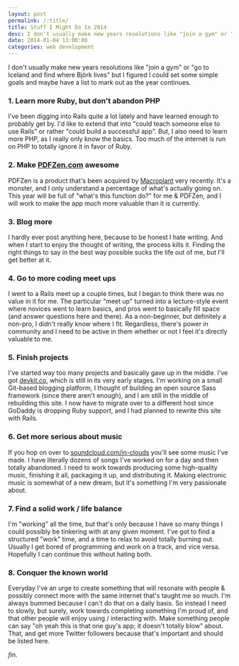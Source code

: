 ```yaml
---
layout: post
permalink: /:title/
title: Stuff I Might Do In 2014
desc: I don't usually make new years resolutions like "join a gym" or "go to Iceland and find where Bj&#246;rk lives" but I figured I could set some simple goals and maybe have a list to mark out as the year continues.
date: 2014-01-04 13:00:00
categories: web development
---
```


<p>I don't usually make new years resolutions like "join a gym" or "go to Iceland and find where Bj&#246;rk lives" but I figured I could set some simple goals and maybe have a list to mark out as the year continues.</p>

<h3>1. Learn more Ruby, but don't abandon PHP</h3>
<p>I've been digging into Rails quite a lot lately and have learned enough to probably get by. I'd like to extend that into "could teach someone else to use Rails" or rather "could build a successful app". But, I also need to learn more PHP, as I really only know the basics. Too much of the internet is run on PHP to totally ignore it in favor of Ruby.</p>

<h3>2. Make <a href="https://www.pdfzen.com">PDFZen.com</a> awesome</h3>
<p>PDFZen is a product that's been acquired by <a href="https://www.macroplant.com">Macroplant</a> very recently. It's a monster, and I only understand a percentage of what's actually going on. This year will be full of "what's this function do?" for me & PDFZen, and I will work to make the app much more valuable than it is currently.</p>

<h3>3. Blog more</h3>
<p>I hardly ever post anything here, because to be honest I hate writing. And when I start to enjoy the thought of writing, the process kills it. Finding the right things to say in the best way possible sucks the life out of me, but I'll get better at it.</p>

<h3>4. Go to more coding meet ups</h3>
<p>I went to a Rails meet up a couple times, but I began to think there was no value in it for me. The particular "meet up" turned into a lecture-style event where novices went to learn basics, and pros went to basically fill space (and answer questions here and there). As a non-beginner, but definitely a non-pro, I didn't really know where I fit. Regardless, there's power in community and I need to be active in them whether or not I feel it's directly valuable to me.</p>

<h3>5. Finish projects</h3>
<p>I've started way too many projects and basically gave up in the middle. I've got <a href="https://www.devkit.co">devkit.co</a>, which is still in its very early stages. I'm working on a small Git-based blogging platform, I thought of building an open source Sass framework (since there aren't enough), and I am still in the middle of rebuilding this site. I now have to migrate over to a different host since GoDaddy is dropping Ruby support, and I had planned to rewrite this site with Rails.</p>

<h3>6. Get more serious about music</h3>
<p>If you hop on over to <a href="https://www.soundcloud.com/in-clouds">soundcloud.com/in-clouds</a> you'll see some music I've made. I have literally dozens of songs I've worked on for a day and then totally abandoned. I need to work towards producing some high-quality music, finishing it all, packaging it up, and distributing it. Making electronic music is somewhat of a new dream, but it's something I'm very passionate about.</p>

<h3>7. Find a solid work / life balance</h3>
<p>I'm "working" all the time, but that's only because I have so many things I could possibly be tinkering with at any given moment. I've got to find a structured "work" time, and a time to relax to avoid totally burning out. Usually I get bored of programming and work on a track, and vice versa. Hopefully I can continue this without hating both.</p>

<h3>8. Conquer the known world</h3>
<p>Everyday I've an urge to create something that will resonate with people & possibly connect more with the same internet that's taught me so much. I'm always bummed because I can't do that on a daily basis. So instead I need to slowly, but surely, work towards completing something I'm proud of, and that other people will enjoy using / interacting with. Make something people can say "oh yeah this is that one guy's app; it doesn't totally blow" about. That, and get more Twitter followers because that's important and should be listed here.</p>

<p><em>fin.</em></p>
